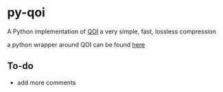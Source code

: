 # py-qoi

 A Python implementation of [QOI](https://qoiformat.org/ "QOI") a very simple, fast, lossless compression

 a python wrapper around QOI can be found [here](https://github.com/kodonnell/qoi "here")
 
 
 ## To-do
  - add more comments

